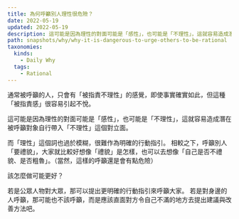 ```yaml
---
title: 為何呼籲別人理性很危險？
date: 2022-05-19
updated: 2022-05-19
description: 這可能是因為理性的對面可能是「感性」，也可能是「不理性」，這就容易造成潛在被呼籲對象自行帶入「不理性」這個對立面。
path: snapshots/why/why-it-is-dangerous-to-urge-others-to-be-rational
taxonomies:
  kinds: 
    - Daily Why
  tags: 
    - Rational
---
```


通常被呼籲的人，只會有「被指責不理性」的感覺，即使事實確實如此，但這種「被指責感」很容易引起不悅。

這可能是因為理性的對面可能是「感性」，也可能是「不理性」，這就容易造成潛在被呼籲對象自行帶入「不理性」這個對立面。

而「理性」這個詞也過於模糊，很難作為明確的行動指引。
相較之下，呼籲別人「要禮貌」，大家就比較好想像「禮貌」是怎樣，也可以去想像「自己是否不禮貌、是否粗魯」。（當然，這樣的呼籲還是會有點危險）


該怎麼做可能更好？

若是公眾人物對大眾，那可以提出更明確的行動指引來呼籲大家。
若是對身邊的人呼籲，那可能也不該呼籲，而是應該直面對方令自己不滿的地方去提出建議與改善方法吧。 
